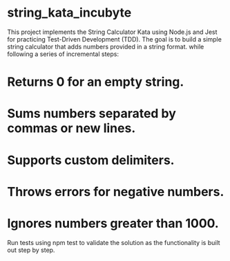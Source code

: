# string_kata_incubyte
This project implements the String Calculator Kata using Node.js and Jest for practicing Test-Driven Development (TDD). The goal is to build a simple string calculator that adds numbers provided in a string format.
while following a series of incremental steps:

# Returns 0 for an empty string.
# Sums numbers separated by commas or new lines.
# Supports custom delimiters.
# Throws errors for negative numbers.
# Ignores numbers greater than 1000.

Run tests using npm test to validate the solution as the functionality is built out step by step.
